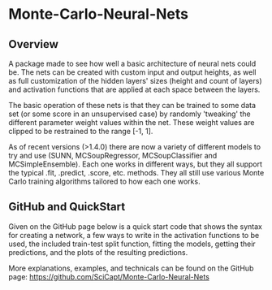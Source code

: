 # Monte-Carlo-Neural-Nets

## Overview

A package made to see how well a basic architecture of neural nets could be. The nets can be created with custom input and output heights, as well as full customization of the hidden layers' sizes (height and count of layers) and activation functions that are applied at each space between the layers.

The basic operation of these nets is that they can be trained to some data set (or some score in an unsupervised case) by randomly 'tweaking' the different parameter weight values within the net. These weight values are clipped to be restrained to the range [-1, 1].

As of recent versions (>1.4.0) there are now a variety of different models to try and use (SUNN, MCSoupRegressor, MCSoupClassifier and MCSimpleEnsemble). Each one works in different ways, but they all support the typical .fit, .predict, .score, etc. methods. They all still use various Monte Carlo training algorithms tailored to how each one works.

## GitHub and QuickStart
Given on the GitHub page below is a quick start code that shows the syntax for creating a network, a few ways to write in the activation functions to be used, the included train-test split function, fitting the models, getting their predictions, and the plots of the resulting predictions.

More explanations, examples, and technicals can be found on the GitHub page:
https://github.com/SciCapt/Monte-Carlo-Neural-Nets

